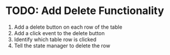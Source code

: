 # TODO: Add Delete Functionality

1. Add a delete button on each row of the table
1. Add a click event to the delete button
1. Identify which table row is clicked
1. Tell the state manager to delete the row
